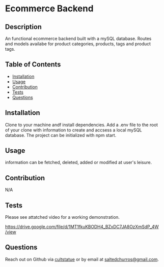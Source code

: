  # Ecommerce Backend
  

  ## Description
  An functional ecommerce backend built with a mySQL database. Routes and models availabe for product categories, products, tags and product tags.

  ## Table of Contents

  - [Installation](#installation)
  - [Usage](#usage)
  - [Contribution](#contribution)
  - [Tests](#tests)
  - [Questions](#questions)
  

  ## Installation
  Clone to your machine andf install dependencies. Add a .env file to the root of your clone with information to create and accsess a local mySQL database. The project can be initialized with npm start.

  ## Usage
  information can be fetched, deleted, added or modified at user's leisure. 

  

  ## Contribution
  N/A

  ## Tests
  Please see attatched video for a working demonstration.
  
  https://drive.google.com/file/d/1MT1fkuKBODH4_BZxDC7JA8OzXmSdP_4W/view

  ## Questions
  Reach out on Github via [cultstatue](https://github.com/cultstatue) or by email at saltedchurros@gmail.com.
  
